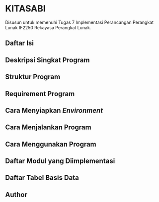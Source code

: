 # KITASABI
Disusun untuk memenuhi Tugas 7 Implementasi Perancangan Perangkat Lunak IF2250 Rekayasa Perangkat Lunak.

## Daftar Isi

## Deskripsi Singkat Program

## Struktur Program

## Requirement Program

## Cara Menyiapkan *Environment*

## Cara Menjalankan Program

## Cara Menggunakan Program

## Daftar Modul yang Diimplementasi

## Daftar Tabel Basis Data

## Author